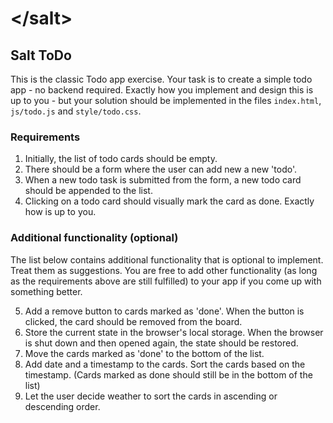 # &lt;/salt&gt;

## Salt ToDo

This is the classic Todo app exercise. Your task is to create a simple todo app - no backend required.
Exactly how you implement and design this is up to you - but your solution should be implemented in the files `index.html`, `js/todo.js` and `style/todo.css`.

### Requirements
1. Initially, the list of todo cards should be empty.
2. There should be a form where the user can add new a new 'todo'.
3. When a new todo task is submitted from the form, a new todo card should be appended to the list.
4. Clicking on a todo card should visually mark the card as done. Exactly how is up to you.

### Additional functionality (optional) 
The list below contains additional functionality that is optional to implement. Treat them as suggestions. 
You are free to add other functionality (as long as the requirements above are still fulfilled) to your app if you come up with something better.

5. Add a remove button to cards marked as 'done'. When the button is clicked, the card should be removed from the board.
6. Store the current state in the browser's local storage. When the browser is shut down and then opened again, the state should be restored.
7. Move the cards marked as 'done' to the bottom of the list.
7. Add date and a timestamp to the cards. Sort the cards based on the timestamp. (Cards marked as done should still be in the bottom of the list)
8. Let the user decide weather to sort the cards in ascending or descending order.
